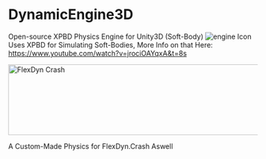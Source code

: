 # DynamicEngine3D
Open-source XPBD Physics Engine for Unity3D
(Soft-Body)
![engine Icon](https://github.com/user-attachments/assets/3f28f46e-5c8f-4fb0-8106-aca79122ad5e)
Uses XPBD for Simulating Soft-Bodies, More Info on that Here: https://www.youtube.com/watch?v=jrociOAYqxA&t=8s

<img width="640" height="143" alt="FlexDyn Crash" src="https://github.com/user-attachments/assets/f2d5aca5-2c7c-4032-b192-838f6dd6c7d8" />

A Custom-Made Physics for FlexDyn.Crash Aswell
